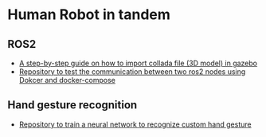 # Human Robot in tandem

## ROS2
- [A step-by-step guide on how to import collada file (3D model) in gazebo](import_collada_file_in_gazebo.md)
- [Repository to test the communication between two ros2 nodes using Dokcer and docker-compose](https://github.com/jjocram/ros2-nodes-with-docker/blob/master/README.md)

## Hand gesture recognition
- [Repository to train a neural network to recognize custom hand gesture](https://github.com/kinivi/tello-gesture-control)
